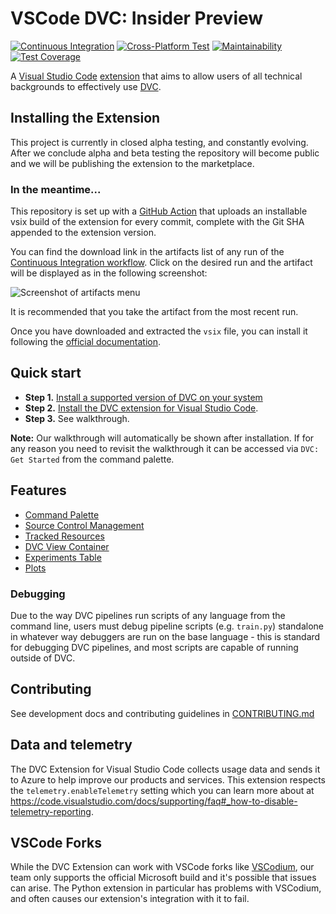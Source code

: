 # VSCode DVC: Insider Preview

[![Continuous Integration](https://github.com/iterative/vscode-dvc/actions/workflows/continuous-integration.yml/badge.svg)](https://github.com/iterative/vscode-dvc/actions/workflows/continuous-integration.yml)
[![Cross-Platform Test](https://github.com/iterative/vscode-dvc/actions/workflows/cross-platform-test.yml/badge.svg)](https://github.com/iterative/vscode-dvc/actions/workflows/cross-platform-test.yml)
[![Maintainability](https://api.codeclimate.com/v1/badges/fb243c31ea059c0038b2/maintainability)](https://codeclimate.com/repos/608b5886f52398018b00264c/maintainability)
[![Test Coverage](https://api.codeclimate.com/v1/badges/fb243c31ea059c0038b2/test_coverage)](https://codeclimate.com/repos/608b5886f52398018b00264c/test_coverage)

A [Visual Studio Code](https://code.visualstudio.com/)
[extension](https://marketplace.visualstudio.com/VSCode) that aims to allow
users of all technical backgrounds to effectively use [DVC](https://dvc.org/).

## Installing the Extension

This project is currently in closed alpha testing, and constantly evolving.
After we conclude alpha and beta testing the repository will become public and
we will be publishing the extension to the marketplace.

### In the meantime...

This repository is set up with a
[GitHub Action](https://github.com/iterative/vscode-dvc/actions) that uploads an
installable vsix build of the extension for every commit, complete with the Git
SHA appended to the extension version.

You can find the download link in the artifacts list of any run of the
[Continuous Integration workflow](https://github.com/iterative/vscode-dvc/actions/workflows/continuous-integration.yml?query=branch%3Amaster+is%3Acompleted).
Click on the desired run and the artifact will be displayed as in the following
screenshot:

![Screenshot of artifacts menu](https://user-images.githubusercontent.com/9111807/118053924-64d0e000-b353-11eb-8d3d-7e202d741f54.png)

It is recommended that you take the artifact from the most recent run.

Once you have downloaded and extracted the `vsix` file, you can install it
following the
[official documentation](https://code.visualstudio.com/docs/editor/extension-marketplace#_install-from-a-vsix).

## Quick start

- **Step 1.**
  [Install a supported version of DVC on your system](https://dvc.org/doc/install)
- **Step 2.**
  [Install the DVC extension for Visual Studio Code](https://code.visualstudio.com/docs/editor/extension-gallery).
- **Step 3.** See walkthrough.

**Note:** Our walkthrough will automatically be shown after installation. If for
any reason you need to revisit the walkthrough it can be accessed via
`DVC: Get Started` from the command palette.

## Features

- [Command Palette](extension/resources/walkthrough/command-palette.md)
- [Source Control Management](extension/resources/walkthrough/source-control-management.md)
- [Tracked Resources](extension/resources/walkthrough/tracked-explorer.md)
- [DVC View Container](extension/resources/walkthrough/view-container.md)
- [Experiments Table](extension/resources/walkthrough/experiments-table.md)
- [Plots](extension/resources/walkthrough/plots.md)

### Debugging

Due to the way DVC pipelines run scripts of any language from the command line,
users must debug pipeline scripts (e.g. `train.py`) standalone in whatever way
debuggers are run on the base language - this is standard for debugging DVC
pipelines, and most scripts are capable of running outside of DVC.

## Contributing

See development docs and contributing guidelines in
[CONTRIBUTING.md](CONTRIBUTING.md)

## Data and telemetry

The DVC Extension for Visual Studio Code collects usage data and sends it to
Azure to help improve our products and services. This extension respects the
`telemetry.enableTelemetry` setting which you can learn more about at
https://code.visualstudio.com/docs/supporting/faq#_how-to-disable-telemetry-reporting.

## VSCode Forks

While the DVC Extension can work with VSCode forks like
[VSCodium](https://vscodium.com/), our team only supports the official Microsoft
build and it's possible that issues can arise. The Python extension in
particular has problems with VSCodium, and often causes our extension's
integration with it to fail.
